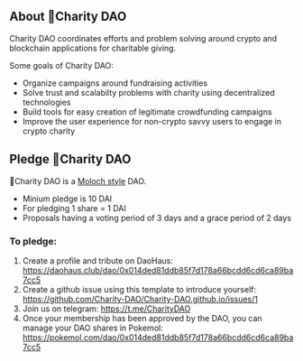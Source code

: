 ## About 🌱Charity DAO

Charity DAO coordinates efforts and problem solving around crypto and blockchain applications for charitable giving.

Some goals of Charity DAO:

- Organize campaigns around fundraising activities
- Solve trust and scalabilty problems with charity using decentralized technologies
- Build tools for easy creation of legitimate crowdfunding campaigns
- Improve the user experience for non-crypto savvy users to engage in crypto charity

## Pledge 🌱Charity DAO

🌱Charity DAO is a [Moloch style](https://medium.com/odyssy/moloch-primer-for-humans-9e6a4f258f78) DAO.

- Minium pledge is 10 DAI
- For pledging 1 share = 1 DAI
- Proposals having a voting period of 3 days and a grace period of 2 days

### To pledge:

1. Create a profile and tribute on DaoHaus: https://daohaus.club/dao/0x014ded81ddb85f7d178a66bcdd6cd6ca89ba7cc5
2. Create a github issue using this template to introduce yourself: https://github.com/Charity-DAO/Charity-DAO.github.io/issues/1
3. Join us on telegram: https://t.me/CharityDAO
4. Once your membership has been approved by the DAO, you can manage your DAO shares in Pokemol: https://pokemol.com/dao/0x014ded81ddb85f7d178a66bcdd6cd6ca89ba7cc5

